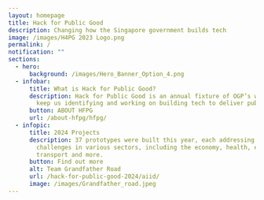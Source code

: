 ```yaml
---
layout: homepage
title: Hack for Public Good
description: Changing how the Singapore government builds tech
image: /images/H4PG 2023 Logo.png
permalink: /
notification: ""
sections:
  - hero:
      background: /images/Hero_Banner_Option_4.png
  - infobar:
      title: What is Hack for Public Good?
      description: Hack for Public Good is an annual fixture of OGP’s way of work to
        keep us identifying and working on building tech to deliver public good.
      button: ABOUT HFPG
      url: /about-hfpg/hfpg/
  - infopic:
      title: 2024 Projects
      description: 37 prototypes were built this year, each addressing critical
        challenges in various sectors, including the economy, health, education,
        transport and more.
      button: Find out more
      alt: Team Grandfather Road
      url: /hack-for-public-good-2024/aiid/
      image: /images/Grandfather_road.jpeg
---
```

